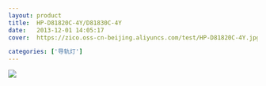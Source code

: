 ```yaml
---
layout: product
title:  HP-D81820C-4Y/D81830C-4Y
date:   2013-12-01 14:05:17
cover:	https://zico.oss-cn-beijing.aliyuncs.com/test/HP-D81820C-4Y.jpg

categories: ['导轨灯']
---
```


![](https://zico.oss-cn-beijing.aliyuncs.com/test/zjq6a.png)